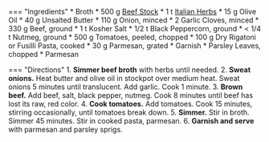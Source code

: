 === "Ingredients"
    * Broth
        * 500 g [Beef Stock](stocks/meat-stock.md)
        * 1 t [Italian Herbs](../../sauces-seasonings/seasonings/italian-herbs.md)
    * 15 g Olive Oil
    * 40 g Unsalted Butter
    * 110 g Onion, minced
    * 2 Garlic Cloves, minced
    * 330 g Beef, ground
    * 1 t Kosher Salt
    * 1/2 t Black Peppercorn, ground
    * < 1/4 t Nutmeg, ground
    * 500 g Tomatoes, peeled, chopped
    * 100 g Dry Rigatoni or Fusilli Pasta, cooked
    * 30 g Parmesan, grated
    * Garnish
        * Parsley Leaves, chopped
        * Parmesan

=== "Directions"
    1. **Simmer beef broth** with herbs until needed.
    2. **Sweat onions.** Heat butter and olive oil in stockpot over medium heat. Sweat onions 5 minutes until translucent. Add garlic. Cook 1 minute.
    3. **Brown beef.** Add beef, salt, black pepper, nutmeg. Cook 8 minutes until beef has lost its raw, red color.
    4. **Cook tomatoes.** Add tomatoes. Cook 15 minutes, stirring occasionally, until tomatoes break down.
    5. **Simmer.** Stir in broth. Simmer 45 minutes. Stir in cooked pasta, parmesan.
    6. **Garnish and serve** with parmesan and parsley sprigs.

[^1]: Vogt, Brenda.
